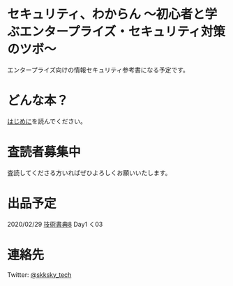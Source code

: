 # セキュリティ、わからん 〜初心者と学ぶエンタープライズ・セキュリティ対策のツボ〜

エンタープライズ向けの情報セキュリティ参考書になる予定です。

# どんな本？

[はじめに](https://github.com/oresama-lab/handbook-of-information-security/blob/master/chapters/chapter0.md)を読んでください。

# 査読者募集中

査読してくださる方いればぜひよろしくお願いいたします。

# 出品予定

2020/02/29 [技術書典8](https://techbookfest.org/) Day1 く03

# 連絡先

Twitter: [@skksky_tech](https://twitter.com/skksky_tech)
